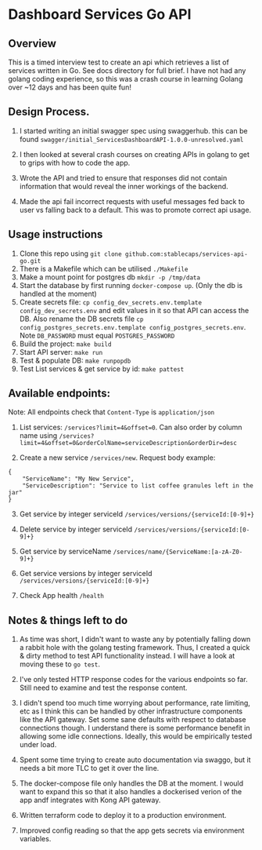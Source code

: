 # Dashboard Services Go API

## Overview
This is a timed interview test to create an api which retrieves a list of services written in Go. See docs directory for full brief. I have not had any golang coding experience, so this was a crash course in learning Golang over ~12 days and has been quite fun!


## Design Process.

1. I started writing an initial swagger spec using swaggerhub. this can be found `swagger/initial_ServicesDashboardAPI-1.0.0-unresolved.yaml`

2. I then looked at several crash courses on creating APIs in golang to get to grips with how to code the app.

3. Wrote the API and tried to ensure that responses did not contain information that would reveal the inner workings of the backend.

4. Made the api fail incorrect requests with useful messages fed back to user vs falling back to a default. This was to promote correct api usage.


## Usage instructions
1. Clone this repo using `git clone github.com:stablecaps/services-api-go.git`
2. There is a Makefile which can be utilised `./Makefile`
3. Make a mount point for postgres db `mkdir -p /tmp/data`
4. Start the database by first running `docker-compose up`. (Only the db is handled at the moment)
5. Create secrets file: `cp config_dev_secrets.env.template config_dev_secrets.env` and edit values in it so that API can access the DB. Also rename the DB secrets file `cp config_postgres_secrets.env.template config_postgres_secrets.env`. Note `DB_PASSWORD` must equal `POSTGRES_PASSWORD`
6. Build the project: `make build`
7. Start API server: `make run`
8. Test & populate DB: `make runpopdb`
9. Test List services & get service by id: `make pattest`

## Available endpoints:

Note: All endpoints check that  `Content-Type` is `application/json`

1. List services: `/services?limit=4&offset=0`. Can also order by column name using `/services?limit=4&offset=0&orderColName=serviceDescription&orderDir=desc`

2. Create a new service `/services/new`. Request body example:
```
{
    "ServiceName": "My New Service",
    "ServiceDescription": "Service to list coffee granules left in the jar"
}
```

3. Get service by integer serviceId `/services/versions/{serviceId:[0-9]+}`

4. Delete service by integer serviceId `/services/versions/{serviceId:[0-9]+}`

5. Get service by serviceName `/services/name/{ServiceName:[a-zA-Z0-9]+}`

6. Get service versions by integer serviceId `/services/versions/{serviceId:[0-9]+}`

7. Check App health `/health`


## Notes & things left to do
1. As time was short, I didn't want to waste any by potentially falling down a rabbit hole with the golang testing framework. Thus, I created a quick & dirty method to test API functionality instead. I will have a look at moving these to `go test`.

2. I've only tested HTTP response codes for the various endpoints so far. Still need to examine and test the response content.

3. I didn't spend too much time worrying about performance, rate limiting, etc as I think this can be handled by other infrastructure components like the API gateway. Set some sane defaults with respect to database connections though. I understand there is some performance benefit in allowing some idle connections. Ideally, this would be empirically tested under load.

4. Spent some time trying to create auto documentation via swaggo, but it needs a bit more TLC to get it over the line.

5. The docker-compose file only handles the DB at the moment. I would want to expand this so that it also handles a dockerised verion of the app andf integrates with Kong API gateway.

6. Written terraform code to deploy it to a production environment.

7. Improved config reading so that the app gets secrets via environment variables.
